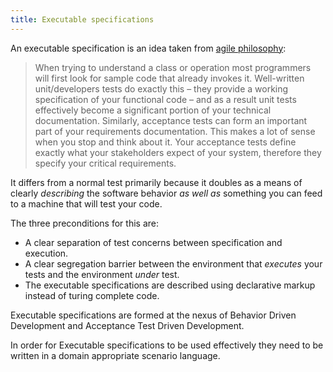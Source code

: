 ```yaml
---
title: Executable specifications
---
```


An executable specification is an idea taken from
[agile philosophy](https://agilemodeling.com/essays/executablespecifications.htm):

>When trying to understand a class or operation most programmers will first look for sample code that already invokes it. Well-written unit/developers tests do exactly this – they provide a working specification of your functional code – and as a result unit tests effectively become a significant portion of your technical documentation. Similarly, acceptance tests can form an important part of your requirements documentation. This makes a lot of sense when you stop and think about it. Your acceptance tests define exactly what your stakeholders expect of your system, therefore they specify your critical requirements.

It differs from a normal test primarily because it doubles as a means of clearly *describing*
the software behavior *as well as* something you can feed to a machine that will
test your code.

The three preconditions for this are:

* A clear separation of test concerns between specification and execution.
* A clear segregation barrier between the environment that *executes* your tests and the environment *under* test.
* The executable specifications are described using declarative markup instead of turing complete code.

Executable specifications are formed at the nexus of Behavior Driven Development and Acceptance Test Driven Development.

In order for Executable specifications to be used effectively they need to be written in a domain appropriate scenario language.
